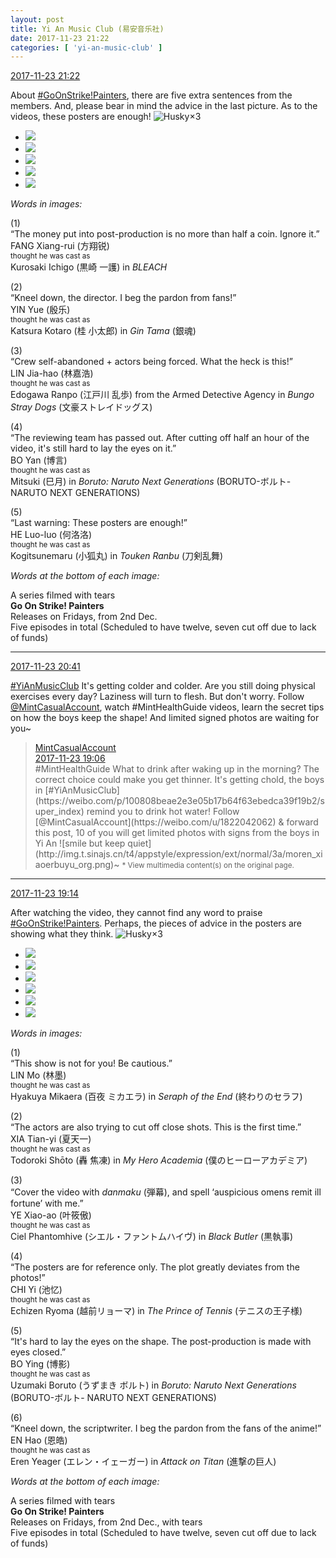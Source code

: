 ```yaml
---
layout: post
title: Yi An Music Club (易安音乐社)
date: 2017-11-23 21:22
categories: [ 'yi-an-music-club' ]
---
```


<div class="weibo-info">
  <a href="https://weibo.com/6094546964/FwsrPm4lq">2017-11-23 21:22</a>
</div>

About [#GoOnStrike!Painters](https://weibo.com/p/100808ad2ad3cf7e06a459fb351ed63af5b2bb), there are five extra sentences from the members. And, please bear in mind the advice in the last picture. As to the videos, these posters are enough! ![Husky](https://img.t.sinajs.cn/t4/appstyle/expression/ext/normal/74/moren_hashiqi_org.png)×3

<!-- more -->

<ul class="weibo-pic-list-2">
  <li class="weibo-pic">
    <a href="https://wx2.sinaimg.cn/mw690/006Es64Agy1flsc1medxcj30u01hce81.jpg"><img src="https://wx2.sinaimg.cn/thumb150/006Es64Agy1flsc1medxcj30u01hce81.jpg" /></a>
  </li>
  <li class="weibo-pic">
    <a href="https://wx3.sinaimg.cn/mw690/006Es64Agy1flsc26s74pj30u01hcb29.jpg"><img src="https://wx3.sinaimg.cn/thumb150/006Es64Agy1flsc26s74pj30u01hcb29.jpg" /></a>
  </li>
  <li class="weibo-pic">
    <a href="https://wx2.sinaimg.cn/mw690/006Es64Agy1flsc2svm8ij30u01hc4qp.jpg"><img src="https://wx2.sinaimg.cn/thumb150/006Es64Agy1flsc2svm8ij30u01hc4qp.jpg" /></a>
  </li>
  <li class="weibo-pic">
    <a href="https://wx4.sinaimg.cn/mw690/006Es64Agy1flsc3ggqinj30u01hchdt.jpg"><img src="https://wx4.sinaimg.cn/thumb150/006Es64Agy1flsc3ggqinj30u01hchdt.jpg" /></a>
  </li>
  <li class="weibo-pic">
    <a href="https://wx1.sinaimg.cn/mw690/006Es64Agy1flsc41hyqbj30u01hcb29.jpg"><img src="https://wx1.sinaimg.cn/thumb150/006Es64Agy1flsc41hyqbj30u01hcb29.jpg" /></a>
  </li>
</ul>

*Words in images:*

(1)  
“The money put into post-production is no more than half a coin. Ignore it.”  
FANG Xiang-rui (方翔锐)  
<small>thought he was cast as</small>  
Kurosaki Ichigo (黒崎 一護) in *BLEACH*

(2)  
“Kneel down, the director. I beg the pardon from fans!”  
YIN Yue (殷乐)  
<small>thought he was cast as</small>  
Katsura Kotaro (桂 小太郎) in *Gin Tama* (銀魂)

(3)  
“Crew self-abandoned + actors being forced. What the heck is this!”  
LIN Jia-hao (林嘉浩)  
<small>thought he was cast as</small>  
Edogawa Ranpo (江戸川 乱歩) from the Armed Detective Agency in *Bungo Stray Dogs* (文豪ストレイドッグス)

(4)  
“The reviewing team has passed out. After cutting off half an hour of the video, it's still hard to lay the eyes on it.”  
BO Yan (博言)  
<small>thought he was cast as</small>  
Mitsuki (巳月) in *Boruto: Naruto Next Generations* (BORUTO-ボルト- NARUTO NEXT GENERATIONS)

(5)  
“Last warning: These posters are enough!”  
HE Luo-luo (何洛洛)  
<small>thought he was cast as</small>  
Kogitsunemaru (小狐丸) in *Touken Ranbu* (刀剣乱舞)

*Words at the bottom of each image:*

A series filmed with tears  
**Go On Strike! Painters**  
Releases on Fridays, from 2nd Dec.  
Five episodes in total (Scheduled to have twelve, seven cut off due to lack of funds)

---

<div class="weibo-info">
  <a href="https://weibo.com/6094546964/Fwsb98hra">2017-11-23 20:41</a>
</div>

[#YiAnMusicClub](https://weibo.com/p/100808beae2e3e05b17b64f63ebedca39f19b2/super_index) It's getting colder and colder. Are you still doing physical exercises every day? Laziness will turn to flesh. But don't worry. Follow [@MintCasualAccount](https://weibo.com/u/1822042062), watch #MintHealthGuide videos, learn the secret tips on how the boys keep the shape! And limited signed photos are waiting for you~

> <div class="weibo-post-name">
>   <a href="http://weibo.com/u/1822042062">MintCasualAccount</a>
> </div>
> <div class="weibo-info">
>   <a href="https://weibo.com/1822042062/FwryK73Va">2017-11-23 19:06</a>
> </div>
> #MintHealthGuide What to drink after waking up in the morning? The correct choice could make you get thinner. It's getting chold, the boys in [#YiAnMusicClub](https://weibo.com/p/100808beae2e3e05b17b64f63ebedca39f19b2/super_index) remind you to drink hot water! Follow [@MintCasualAccount](https://weibo.com/u/1822042062) & forward this post, 10 of you will get limited photos with signs from the boys in Yi An ![smile but keep quiet](http://img.t.sinajs.cn/t4/appstyle/expression/ext/normal/3a/moren_xiaoerbuyu_org.png)~  
> <small>* View multimedia content(s) on the original page.</small>

---

<div class="weibo-info">
  <a href="https://weibo.com/6094546964/FwrBZyVOo">2017-11-23 19:14</a>
</div>

After watching the video, they cannot find any word to praise [#GoOnStrike!Painters](https://weibo.com/p/100808ad2ad3cf7e06a459fb351ed63af5b2bb). Perhaps, the pieces of advice in the posters are showing what they think. ![Husky](https://img.t.sinajs.cn/t4/appstyle/expression/ext/normal/74/moren_hashiqi_org.png)×3

<ul class="weibo-pic-list-2">
  <li class="weibo-pic">
    <a href="https://wx2.sinaimg.cn/mw690/006Es64Agy1fls8cquhyij30u01hchdt.jpg"><img src="https://wx2.sinaimg.cn/thumb150/006Es64Agy1fls8cquhyij30u01hchdt.jpg" /></a>
  </li>
  <li class="weibo-pic">
    <a href="https://wx3.sinaimg.cn/mw690/006Es64Agy1fls8def0xjj30u01hckjl.jpg"><img src="https://wx3.sinaimg.cn/thumb150/006Es64Agy1fls8def0xjj30u01hckjl.jpg" /></a>
  </li>
  <li class="weibo-pic">
    <a href="https://wx4.sinaimg.cn/mw690/006Es64Agy1fls8dz6rpgj30u01hcb29.jpg"><img src="https://wx4.sinaimg.cn/thumb150/006Es64Agy1fls8dz6rpgj30u01hcb29.jpg" /></a>
  </li>
  <li class="weibo-pic">
    <a href="https://wx2.sinaimg.cn/mw690/006Es64Agy1fls8c4cx8xj30u01hce81.jpg"><img src="https://wx2.sinaimg.cn/thumb150/006Es64Agy1fls8c4cx8xj30u01hce81.jpg" /></a>
  </li>
  <li class="weibo-pic">
    <a href="https://wx4.sinaimg.cn/mw690/006Es64Agy1fls8ekxkh9j30u01hce81.jpg"><img src="https://wx4.sinaimg.cn/thumb150/006Es64Agy1fls8ekxkh9j30u01hce81.jpg" /></a>
  </li>
  <li class="weibo-pic">
    <a href="https://wx4.sinaimg.cn/mw690/006Es64Agy1fls8f6a6yzj30u01hce81.jpg"><img src="https://wx4.sinaimg.cn/thumb150/006Es64Agy1fls8f6a6yzj30u01hce81.jpg" /></a>
  </li>
</ul>

*Words in images:*

(1)  
“This show is not for you! Be cautious.”  
LIN Mo (林墨)  
<small>thought he was cast as</small>  
Hyakuya Mikaera (百夜 ミカエラ) in *Seraph of the End* (終わりのセラフ)

(2)  
“The actors are also trying to cut off close shots. This is the first time.”  
XIA Tian-yi (夏天一)  
<small>thought he was cast as</small>  
Todoroki Shōto (轟 焦凍) in *My Hero Academia* (僕のヒーローアカデミア)

(3)  
“Cover the video with *danmaku* (弾幕), and spell ‘auspicious omens remit ill fortune’ with me.”  
YE Xiao-ao (叶筱傲)  
<small>thought he was cast as</small>  
Ciel Phantomhive (シエル・ファントムハイヴ) in *Black Butler* (黒執事)

(4)  
“The posters are for reference only. The plot greatly deviates from the photos!”  
CHI Yi (池忆)  
<small>thought he was cast as</small>  
Echizen Ryoma (越前リョーマ) in *The Prince of Tennis* (テニスの王子様)

(5)  
“It's hard to lay the eyes on the shape. The post-production is made with eyes closed.”  
BO Ying (博影)  
<small>thought he was cast as</small>  
Uzumaki Boruto (うずまき ボルト) in *Boruto: Naruto Next Generations* (BORUTO-ボルト- NARUTO NEXT GENERATIONS)

(6)  
“Kneel down, the scriptwriter. I beg the pardon from the fans of the anime!”  
EN Hao (恩皓)  
<small>thought he was cast as</small>  
Eren Yeager (エレン・イェーガー) in *Attack on Titan* (進撃の巨人)

*Words at the bottom of each image:*

A series filmed with tears  
**Go On Strike! Painters**  
Releases on Fridays, from 2nd Dec., with tears  
Five episodes in total (Scheduled to have twelve, seven cut off due to lack of funds)
